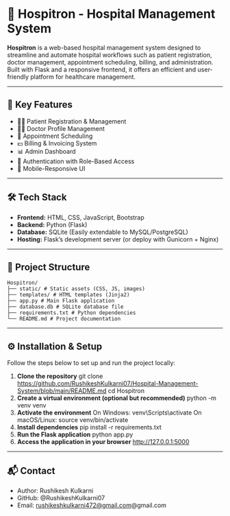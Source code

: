 # 🏥 Hospitron - Hospital Management System

**Hospitron** is a web-based hospital management system designed to streamline and automate hospital workflows such as patient registration, doctor management, appointment scheduling, billing, and administration. Built with Flask and a responsive frontend, it offers an efficient and user-friendly platform for healthcare management.

---

## 🚀 Key Features

- 🧑‍⚕️ Patient Registration & Management  
- 👨‍⚕️ Doctor Profile Management  
- 📅 Appointment Scheduling  
- 💵 Billing & Invoicing System  
- 📊 Admin Dashboard  
- 🔐 Authentication with Role-Based Access  
- 📱 Mobile-Responsive UI  

---

## 🛠️ Tech Stack

- **Frontend:** HTML, CSS, JavaScript, Bootstrap  
- **Backend:** Python (Flask)  
- **Database:** SQLite (Easily extendable to MySQL/PostgreSQL)  
- **Hosting:** Flask’s development server (or deploy with Gunicorn + Nginx)

---

## 📁 Project Structure

	Hospitron/
	├── static/ # Static assets (CSS, JS, images)
	├── templates/ # HTML templates (Jinja2)
	├── app.py # Main Flask application
	├── database.db # SQLite database file
	├── requirements.txt # Python dependencies
	└── README.md # Project documentation

---

## ⚙️ Installation & Setup

Follow the steps below to set up and run the project locally:

1. **Clone the repository**
	git clone https://github.com/RushikeshKulkarni07/Hospital-Management-System/blob/main/README.md
	cd Hospitron
3. **Create a virtual environment (optional but recommended)**
	python -m venv venv
4. **Activate the environment**
	On Windows:
		venv\Scripts\activate
	On macOS/Linux:
		source venv/bin/activate
5. **Install dependencies**
	pip install -r requirements.txt
6. **Run the Flask application**
	python app.py
7. **Access the application in your browser**
	http://127.0.0.1:5000

---
## 📬 Contact

* Author: Rushikesh Kulkarni 
* GitHub: @RushikeshKulkarni07
* Email: rushikeshkulkarni472@gmail.com@gmail.com
